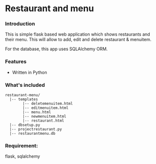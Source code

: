 # Restaurant and menu
### Introduction
This is simple flask based web application which shows restaurants and their menu. This will allow to add, edit and delete restaurant & menuitem.

For the database, this app uses SQLAlchemy ORM.
### Features
* Written in Python

### What's included
```
restaurant-menu/
  |-- templates
        |-- deletemenuitem.html
        |-- editmenuitem.html
        |-- menu.html
        |-- newmenuitem.html
        |-- restaurant.html
  |-- dbsetup.py
  |-- projectrestaurant.py
  |-- restaurantmenu.db
```

### Requirement:
flask, sqlalchemy

